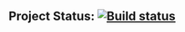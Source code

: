 ## Project Status: [![Build status](https://ci.appveyor.com/api/projects/status/xn94yy0dn3bifjdo/branch/master?svg=true)](https://ci.appveyor.com/project/ZabavinaL/testmode/branch/master)

